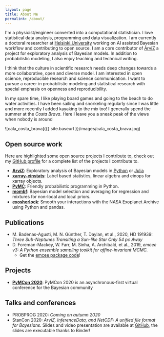 ```yaml
---
layout: page
title: About Me
permalink: /about/
---
```


I'm a physicist/engineer converted into a computational statistician.
I love statistical data analysis, programming and data visualization.
I am currently a doctoral researcher at [Helsinki University](https://researchportal.helsinki.fi/en/persons/oriol-abril-pla)
working on AI assisted Bayesian workflow and contributing to open source.
I am a core contributor of
[ArviZ](https://arviz-devs.github.io/arviz/) a project for exploratory
analysis of Bayesian models. In addition to probabilistic
modeling, I also enjoy teaching and technical writing.

I think that the culture in scientific research needs deep changes towards a
more collaborative, open and diverse model. I am interested in open science,
reproducible research and science communication. I want to pursue a career in
probabilistic modeling and statistical research with special emphasis on
openness and reproducibility.

In my spare time, I like playing board games and going to the beach to do
water activities. I have been sailing and snorkeling regularly since I was
little and more recently I added kayaking to the mix too! I generally spend
the summer at the _Costa Brava_. Here I leave you a sneak peak of the views
when nobody is around

![cala_costa_brava]({{ site.baseurl }}/images/cala_costa_brava.jpg)

## Open source work
Here are highlighted some open source projects I contribute to, check out my
[GitHub profile](https://github.com/OriolAbril) for a complete list
of the projects I contribute to.

* [**ArviZ**](https://github.com/arviz-devs/arviz): Exploratory analysis of
  Bayesian models in [Python](https://arviz-devs.github.io/arviz/index.html)
  or [Julia](https://arviz-devs.github.io/ArviZ.jl/stable/)
* [**xarray-einstats**](https://xarray-einstats.readthedocs.io/en/latest): Label based statistics, linear algebra and einops for xarray objects.
* [**PyMC**](https://www.pymc.io): Friendly probabilistic programming in Python.
* [**mombf**](https://github.com/davidrusi/mombf): Bayesian model selection and
  averaging for regression and mixtures for non-local and local priors.
* [**exosherlock**](https://github.com/mbadenas/exosherlock): Smooth
  your interactions with the NASA Exoplanet Archive using Python and pandas.

## Publications
* M. Badenas-Agusti, M. N. Günther, T. Daylan, et al., 2020, HD 191939: _Three Sub-Neptunes Transiting a Sun-like Star Only 54 pc Away_
* D. Foreman-Mackey, W. Farr, M. Sinha, A. Archibald, et al., 2019, _emcee v3: A Python ensemble sampling toolkit for affine-invariant MCMC._
  - Get the [emcee package code](https://github.com/dfm/emcee)!

## Projects
* [**PyMCon 2020**](https://pymc-devs.github.io/pymcon//): PyMCon 2020 is an
  asynchronous-first virtual conference for the Bayesian community


## Talks and conferences
* PROBPROG 2020: _Coming on autumn 2020_
* StanCon 2020: _ArviZ, InferenceData, and NetCDF: A unified file format for Bayesians._
  Slides and video presentation are available at [GitHub](https://github.com/arviz-devs/arviz_misc/tree/master/stancon_2020),
  the slides are executable thanks to Binder!
